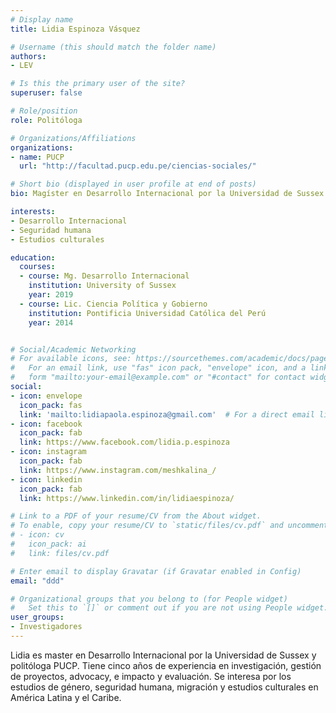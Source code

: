 ```yaml
---
# Display name
title: Lidia Espinoza Vásquez

# Username (this should match the folder name)
authors:
- LEV

# Is this the primary user of the site?
superuser: false

# Role/position
role: Politóloga

# Organizations/Affiliations
organizations:
- name: PUCP
  url: "http://facultad.pucp.edu.pe/ciencias-sociales/"

# Short bio (displayed in user profile at end of posts)
bio: Magíster en Desarrollo Internacional por la Universidad de Sussex y politóloga PUCP.

interests:
- Desarrollo Internacional
- Seguridad humana
- Estudios culturales

education:
  courses:
  - course: Mg. Desarrollo Internacional
    institution: University of Sussex
    year: 2019
  - course: Lic. Ciencia Política y Gobierno
    institution: Pontificia Universidad Católica del Perú
    year: 2014


# Social/Academic Networking
# For available icons, see: https://sourcethemes.com/academic/docs/page-builder/#icons
#   For an email link, use "fas" icon pack, "envelope" icon, and a link in the
#   form "mailto:your-email@example.com" or "#contact" for contact widget.
social:
- icon: envelope
  icon_pack: fas
  link: 'mailto:lidiapaola.espinoza@gmail.com'  # For a direct email link, use "mailto:test@example.org".
- icon: facebook
  icon_pack: fab
  link: https://www.facebook.com/lidia.p.espinoza
- icon: instagram
  icon_pack: fab
  link: https://www.instagram.com/meshkalina_/
- icon: linkedin
  icon_pack: fab
  link: https://www.linkedin.com/in/lidiaespinoza/

# Link to a PDF of your resume/CV from the About widget.
# To enable, copy your resume/CV to `static/files/cv.pdf` and uncomment the lines below.
# - icon: cv
#   icon_pack: ai
#   link: files/cv.pdf

# Enter email to display Gravatar (if Gravatar enabled in Config)
email: "ddd"

# Organizational groups that you belong to (for People widget)
#   Set this to `[]` or comment out if you are not using People widget.
user_groups:
- Investigadores
---
```


Lidia es master en Desarrollo Internacional por la Universidad de Sussex y politóloga PUCP. Tiene cinco años de experiencia en investigación, gestión de proyectos, advocacy, e impacto y evaluación. Se interesa por los estudios de género, seguridad humana, migración y estudios culturales en América Latina y el Caribe.